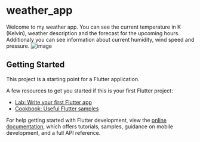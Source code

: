 # weather_app
Welcome to my weather app.
You can see the current temperature in K (Kelvin), weather description and the forecast for the upcoming hours. Additionaly you can see information about current humidity, wind speed and pressure.
![image](https://github.com/Andrzejklim/Weather_App/assets/100627273/bf52eae9-e718-47f7-bcb7-299d68bf0b76)


## Getting Started

This project is a starting point for a Flutter application.

A few resources to get you started if this is your first Flutter project:

- [Lab: Write your first Flutter app](https://docs.flutter.dev/get-started/codelab)
- [Cookbook: Useful Flutter samples](https://docs.flutter.dev/cookbook)

For help getting started with Flutter development, view the
[online documentation](https://docs.flutter.dev/), which offers tutorials,
samples, guidance on mobile development, and a full API reference.
